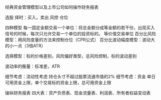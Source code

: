 经典资金管理模型以及上市公司如何操作财务报表

选股
择时：买入，卖出
风控
仓位

四种模型
每一固定金额交易一个单位：将总金额分成等金额的若干份，出现买入信号的时候，每次只允许交易一个单位的投资标的。
等价值交易单位
百分比风险模型：用风险度量的方法来控制仓位（CPR公式）
百分比波动幅度模型：波动大的小一点（3倍ATR）

选择模型：标的价格差别，风险偏好类型，总风险控制，标的波动差别

波动率的衡量：标准差，ATR

细节考虑：流动性考虑
持仓头寸不超过股票流通市值的2%
细节考虑：资金
单日可用资金上限，单个交易标的资金上限，总可用资金上限

操纵财务报表
四大表：资产负债表、现金流量表、利润表、所有者权益变动表
